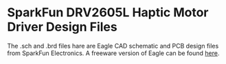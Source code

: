 SparkFun DRV2605L Haptic Motor Driver Design Files
=====================================

The .sch and .brd files hare are Eagle CAD schematic and PCB design files from SparkFun Electronics.
A freeware version of Eagle can be found [here](http://www.cadsoftusa.com/download-eagle/freeware/). 

